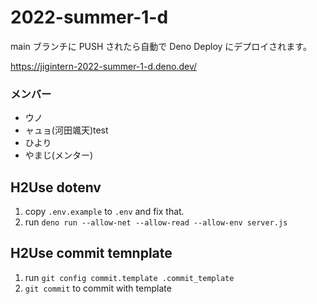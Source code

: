 # 2022-summer-1-d

main ブランチに PUSH されたら自動で Deno Deploy にデプロイされます。

https://jigintern-2022-summer-1-d.deno.dev/

### メンバー

- ウノ
- ャュョ(河田颯天)test
- ひより
- やまじ(メンター)

## H2Use dotenv

1. copy `.env.example` to `.env` and fix that.
2. run `deno run --allow-net --allow-read --allow-env server.js`

## H2Use commit temnplate

1. run `git config commit.template .commit_template`
2. `git commit` to commit with template
